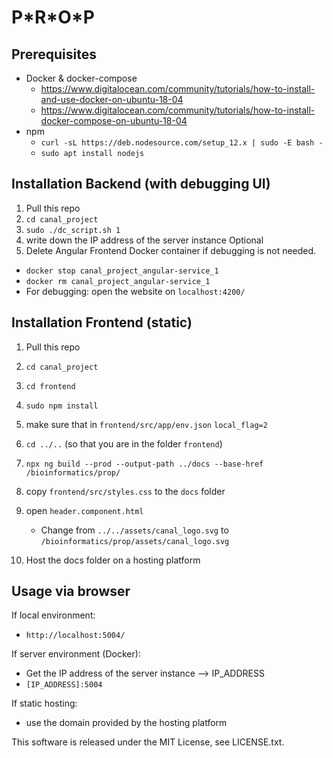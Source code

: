 # P\*R\*O\*P

## Prerequisites

- Docker & docker-compose
  - https://www.digitalocean.com/community/tutorials/how-to-install-and-use-docker-on-ubuntu-18-04
  - https://www.digitalocean.com/community/tutorials/how-to-install-docker-compose-on-ubuntu-18-04
- npm
  - `curl -sL https://deb.nodesource.com/setup_12.x | sudo -E bash -`
  - `sudo apt install nodejs`

## Installation Backend (with debugging UI)

1. Pull this repo
2. `cd canal_project`
3. `sudo ./dc_script.sh 1`
4. write down the IP address of the server instance
Optional
5. Delete Angular Frontend Docker container if debugging is not needed.
  - `docker stop canal_project_angular-service_1`
  - `docker rm canal_project_angular-service_1`
- For debugging: open the website on `localhost:4200/`

## Installation Frontend (static)

1. Pull this repo
2. `cd canal_project`
3. `cd frontend`
4. `sudo npm install`
5. make sure that in `frontend/src/app/env.json` `local_flag=2`
6. `cd ../..` (so that you are in the folder `frontend`)
7. `npx ng build --prod --output-path ../docs --base-href /bioinformatics/prop/`
8. copy `frontend/src/styles.css` to the `docs` folder
    
9. open `header.component.html`
   - Change from `../../assets/canal_logo.svg` to `/bioinformatics/prop/assets/canal_logo.svg`

10. Host the docs folder on a hosting platform

## Usage via browser

If local environment:

- `http://localhost:5004/`

If server environment (Docker):

- Get the IP address of the server instance --> IP_ADDRESS
- `[IP_ADDRESS]:5004`

If static hosting:

- use the domain provided by the hosting platform


This software is released under the MIT License, see LICENSE.txt.
